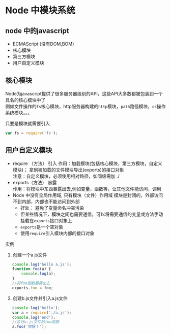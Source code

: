 # Node 中模块系统 

## node 中的javascript
  * ECMAScript (没有DOM,BOM)
  * 核心模块
  * 第三方模块
  * 用户自定义模块

## 核心模块
Node为javascript提供了很多服务器级别的API，这些API大多数都被包装到一个具名的核心模块中了  
例如文件操作的`fs`核心模块，http服务器构建的`http`模块，`path`路径模块，`os`操作系统模块。。。

只要是模块就需要引入 
```javascript
var fs = require('fs');
```  

## 用户自定义模块
  * require （方法） 引入
    作用：加载模块(包括核心模块，第三方模块，自定义模块)；
          拿到被加载的文件模块导出(exports)的接口对象     
    注意：自定义模块，必须使用相对路径，如同级需加 ./
  * exports（方法）  暴露   
    作用：将模块中东西暴露出去,例如变量，函数等，让其他文件能访问，调用   
  * Node 中没有全局作用域, 只有模块（文件）作用域 
    模块是封闭的，外部访问不到内部，内部也不能访问到外部  
    * 好处： 避免了变量命名冲突污染
    * 但某些情况下，模块之间也需要通信，可以将需要通信的变量或方法手动挂载在`exports`接口对象上
    * `exports`是一个空对象
    * 使用`require`引入模块内部的接口对象

  实例
  1. 创建一个a.js文件
  ```javascript
     console.log('hello a.js');
     function foo(a) {
         console.log(a);
     }
     //将foo函数暴露出去
     exports.foo = foo;
  ``` 
  2. 创建b.js文件并引入a.js文件
  ```javascript
     console.log('hello');
     var a = require('./a.js');
     console.log('end');
     //执行a.js文件的foo函数
     a.foo('你好！');
  ``` 

